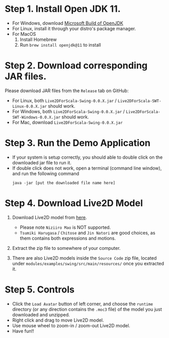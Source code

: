 Step 1. Install Open JDK 11.
================================

- For Windows, download [Microsoft Build of OpenJDK](https://docs.microsoft.com/en-us/java/openjdk/download)
- For Linux, install it through your distro's package manager.
- For MacOS
    1. Install Homebrew
    2. Run `brew install openjdk@11` to install

Step 2. Download corresponding JAR files.
==========================================

Please download JAR files from the `Release` tab on GitHub:

- For Linux, both `Live2DForScala-Swing-0.0.X.jar` / `Live2DForScala-SWT-Linux-0.0.X.jar` should work.
- For Windows,  both `Live2DForScala-Swing-0.0.X.jar` / `Live2DForScala-SWT-Windows-0.0.X.jar` should work.
- For Mac, download `Live2DForScala-Swing-0.0.X.jar` 

Step 3. Run the Demo Application
==================================

- If your system is setup correctly, you should able to double click on the downloaded jar file to run it.
- If double click does not work, open a terminal (command line window), and run the following command
    ```text
    java -jar [put the downloaded file name here]
    ```

Step 4. Download Live2D Model
==============================

1. Download Live2D model from [here](https://www.live2d.com/en/download/sample-data/).
    - Please note `Niziiro Mao` is NOT supported.
    - `Tsumiki Harugasa` / `Chitose` and `Jin Natori` are good choices, as them contains both expressions and motions.

2. Extract the zip file to somewhere of your computer. 
3. There are also Live2D models inside the `Source Code` zip file, located under `modules/examples/swing/src/main/resources/` once you extracted it.

Step 5. Controls
============================

 - Click the `Load Avatar` button of left corner, and choose the `runtime` directory (or any direction contains the `.moc3` file) of the model you just downloaded and unzipped.
 - Right click and drag to move Live2D model.
 - Use mouse wheel to zoom-in / zoom-out Live2D model.
 - Have fun!!
